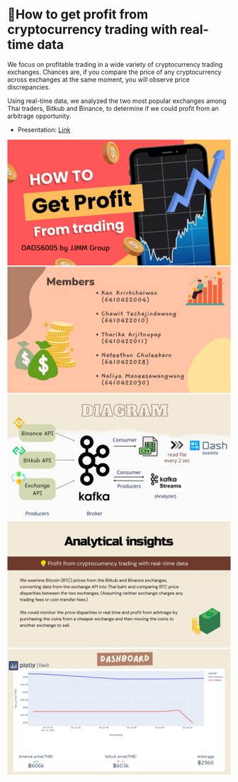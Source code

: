 # 💎How to get profit from cryptocurrency trading with real-time data

We focus on profitable trading in a wide variety of cryptocurrency trading exchanges. Chances are, if you compare the price of any cryptocurrency across exchanges at the same moment, you will observe price discrepancies.

Using real-time data, we analyzed the two most popular exchanges among Thai traders, Bitkub and Binance, to determine if we could profit from an arbitrage opportunity.
- Presentation: [Link]()

<img src="https://github.com/JJMM-DADS/DADS6005_Project_Realtime/blob/main/streaming/1.png"/><br />
<img src="https://github.com/JJMM-DADS/DADS6005_Project_Realtime/blob/main/streaming/2(1).png"/><br />
<img src="https://github.com/JJMM-DADS/DADS6005_Project_Realtime/blob/main/streaming/5.png"/><br />
<img src="https://github.com/JJMM-DADS/DADS6005_Project_Realtime/blob/main/streaming/6.png"/><br />
<img src="https://github.com/JJMM-DADS/DADS6005_Project_Realtime/blob/main/streaming/7.png"/>

